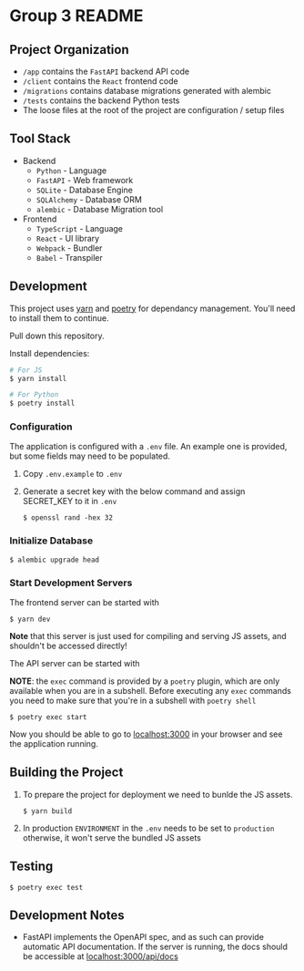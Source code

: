 # Group 3 README

## Project Organization
- `/app` contains the `FastAPI` backend API code
- `/client` contains the `React` frontend code
- `/migrations` contains database migrations generated with alembic
- `/tests` contains the backend Python tests
- The loose files at the root of the project are configuration / setup files

## Tool Stack
- Backend
  - `Python` - Language
  - `FastAPI` - Web framework
  - `SQLite` - Database Engine
  - `SQLAlchemy` - Database ORM
  - `alembic` - Database Migration tool
- Frontend
  - `TypeScript` - Language
  - `React` - UI library
  - `Webpack` - Bundler
  - `Babel` - Transpiler


## Development
This project uses [yarn](https://yarnpkg.com/) and [poetry](https://python-poetry.org/) for dependancy management. You'll need to install them to continue.

Pull down this repository.

Install dependencies:
```bash
# For JS
$ yarn install

# For Python
$ poetry install
```

### Configuration
The application is configured with a `.env` file. An example one is provided, but some fields may need to be populated.

1. Copy `.env.example` to `.env`

2. Generate a secret key with the below command and assign SECRET_KEY to it in `.env`
    ```
    $ openssl rand -hex 32
    ```

### Initialize Database
```
$ alembic upgrade head
```
### Start Development Servers
The frontend server can be started with
```
$ yarn dev
```
**Note** that this server is just used for compiling and serving JS assets, and shouldn't be accessed directly!

The API server can be started with

**NOTE**: the `exec` command is provided by a `poetry` plugin, which are only available when you are in a subshell. Before executing any `exec` commands you need to make sure that you're in a subshell with `poetry shell`
```
$ poetry exec start
```
Now you should be able to go to [localhost:3000](http://localhost:3000) in your browser and see the application running.

## Building the Project
1. To prepare the project for deployment we need to bunlde the JS assets.
    ```
    $ yarn build
    ```
2. In production `ENVIRONMENT` in the `.env` needs to be set to `production` otherwise, it won't serve the bundled JS assets

## Testing
```
$ poetry exec test
```

## Development Notes
- FastAPI implements the OpenAPI spec, and as such can provide automatic API documentation. If the server is running, the docs should be accessible at [localhost:3000/api/docs](http://localhost:3000/api/docs)